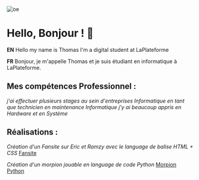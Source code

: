 ![oe](![360_F_514951224_2dxMLbIw5qNRdPGD003chpbVcxWtcp7K](https://github.com/user-attachments/assets/3a5b02f9-1954-40b1-bca4-346c73adf45d)
)
# Hello, Bonjour ! 👋

**EN** Hello my name is Thomas I'm a digital student at LaPlateforme

**FR** Bonjour, je m'appelle Thomas et je suis étudiant en informatique à LaPlateforme.


## Mes compétences Professionnel :
*j'ai effectuer plusieurs stages au sein d'entreprises Informatique en tant que technicien en maintenance Informatique*
*j'y ai beaucoup appris en Hardware et en Système*

## Réalisations :

*Création d'un Fansite sur Eric et Ramzy avec le language de balise HTML + CSS* [Fansite](https://github.com/thomas-veran/fansitethomas)

*Création d'un morpion jouable en language de code Python* [Morpion Python](https://github.com/thomas-veran/le-morpion)
